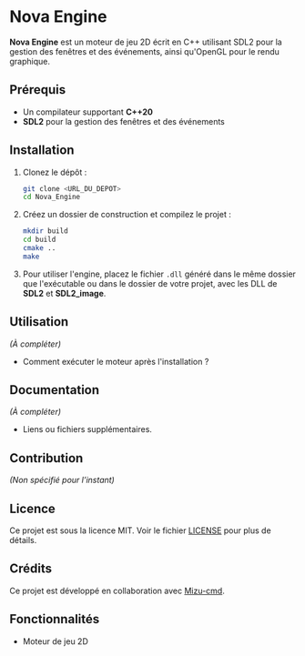 
# Nova Engine

**Nova Engine** est un moteur de jeu 2D écrit en C++ utilisant SDL2 pour la gestion des fenêtres et des événements, ainsi qu'OpenGL pour le rendu graphique.

## Prérequis

- Un compilateur supportant **C++20**
- **SDL2** pour la gestion des fenêtres et des événements

## Installation

1. Clonez le dépôt :
   ```bash
   git clone <URL_DU_DEPOT>
   cd Nova_Engine
   ```

2. Créez un dossier de construction et compilez le projet :
   ```bash
   mkdir build
   cd build
   cmake ..
   make
   ```

3. Pour utiliser l'engine, placez le fichier `.dll` généré dans le même dossier que l'exécutable ou dans le dossier de votre projet, avec les DLL de **SDL2** et **SDL2_image**.

## Utilisation

*(À compléter)*  
- Comment exécuter le moteur après l'installation ?

## Documentation

*(À compléter)*  
- Liens ou fichiers supplémentaires.

## Contribution

*(Non spécifié pour l’instant)*

## Licence

Ce projet est sous la licence MIT. Voir le fichier [LICENSE](LICENSE) pour plus de détails.

## Crédits

Ce projet est développé en collaboration avec [Mizu-cmd](https://github.com/Mizu-cmd).

## Fonctionnalités

- Moteur de jeu 2D
